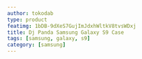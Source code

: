 ```yaml
---
author: tokodab
type: product
featimg: 1bDB-9dXeS7GujImJdxhWltkV8tvsWDxj
title: Dj Panda Samsung Galaxy S9 Case
tags: [samsung, galaxy, s9]
category: [samsung]
---
```

